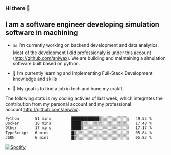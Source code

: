 ### Hi there 👋

## I am a software engineer developing simulation software in machining
- :bar_chart: I’m currently working on backend development and data analytics.
Most of the development I did professionaly is under this account (http://github.com/aniwax). We are building and maintaining a simulation software built based on python. 

- 🌱 I’m currently learning and implementing Full-Stack Development knowledge and skills
- :dart: My goal is to find a job in tech and hone my crakft.


<!--- [![shizzy's github stats](https://github-readme-stats.vercel.app/api?username=shirzartenwer)](https://github.com/anuraghazra/github-readme-stats) --->


The following stats is my coding activies of last week, which integrates the contribution from my personal account and my professional account(http://github.com/aniwax). 


 <!--START_SECTION:waka-->

```txt
Python       51 mins         ████████████▒░░░░░░░░░░░░   49.55 %
Docker       18 mins         ████▒░░░░░░░░░░░░░░░░░░░░   17.48 %
Other        17 mins         ████▒░░░░░░░░░░░░░░░░░░░░   17.17 %
TypeScript   6 mins          █▒░░░░░░░░░░░░░░░░░░░░░░░   05.84 %
JSON         6 mins          █▒░░░░░░░░░░░░░░░░░░░░░░░   05.83 %
```

<!--END_SECTION:waka-->
[![Spotify](https://spotify-on-github-git-master.shirzartenwer.vercel.app/api/spotify)](https://open.spotify.com/user/21j6s322bjrhxlx67pyzkc4ki)
